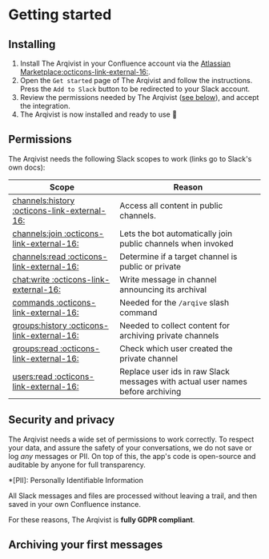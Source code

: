 # Getting started

## Installing

1. Install The Arqivist in your Confluence account via the [Atlassian Marketplace:octicons-link-external-16:](https://marketplace.atlassian.com/apps/1227973).
2. Open the `Get started` page of The Arqivist and follow the instructions. Press the `Add to Slack` button to be redirected to your Slack account.
3. Review the permissions needed by The Arqivist ([see below](#permissions)), and accept the integration.
4. The Arqivist is now installed and ready to use :tada:

## Permissions

The Arqivist needs the following Slack scopes to work (links go to Slack's own docs):

| Scope             | Reason                                                              |
|------------------|----------------------------------------------------------------------|
| [channels:history :octicons-link-external-16:](https://api.slack.com/scopes/channels:history) | Access all content in public channels. |
| [channels:join :octicons-link-external-16:](https://api.slack.com/scopes/channels:join) | Lets the bot automatically join public channels when invoked |
| [channels:read :octicons-link-external-16:](https://api.slack.com/scopes/channels:read) | Determine if a target channel is public or private |
| [chat:write :octicons-link-external-16:](https://api.slack.com/scopes/chat:write) | Write message in channel announcing its archival |
| [commands :octicons-link-external-16:](https://api.slack.com/scopes/commands) | Needed for the `/arqive` slash command |
| [groups:history :octicons-link-external-16:](https://api.slack.com/scopes/groups:history) | Needed to collect content for archiving private channels |
| [groups:read :octicons-link-external-16:](https://api.slack.com/scopes/groups:read) | Check which user created the private channel |
| [users:read :octicons-link-external-16:](https://api.slack.com/scopes/users:read) | Replace user ids in raw Slack messages with actual user names before archiving |

## Security and privacy

The Arqivist needs a wide set of permissions to work correctly.
To respect your data, and assure the safety of your conversations,
we do not save or log _any_ messages or PII.
On top of this, the app's code is open-source and auditable by anyone for full transparency.

*[PII]: Personally Identifiable Information

All Slack messages and files are processed without leaving a trail,
and then saved in your own Confluence instance.

For these reasons, The Arqivist is **fully GDPR compliant**.

## Archiving your first messages

